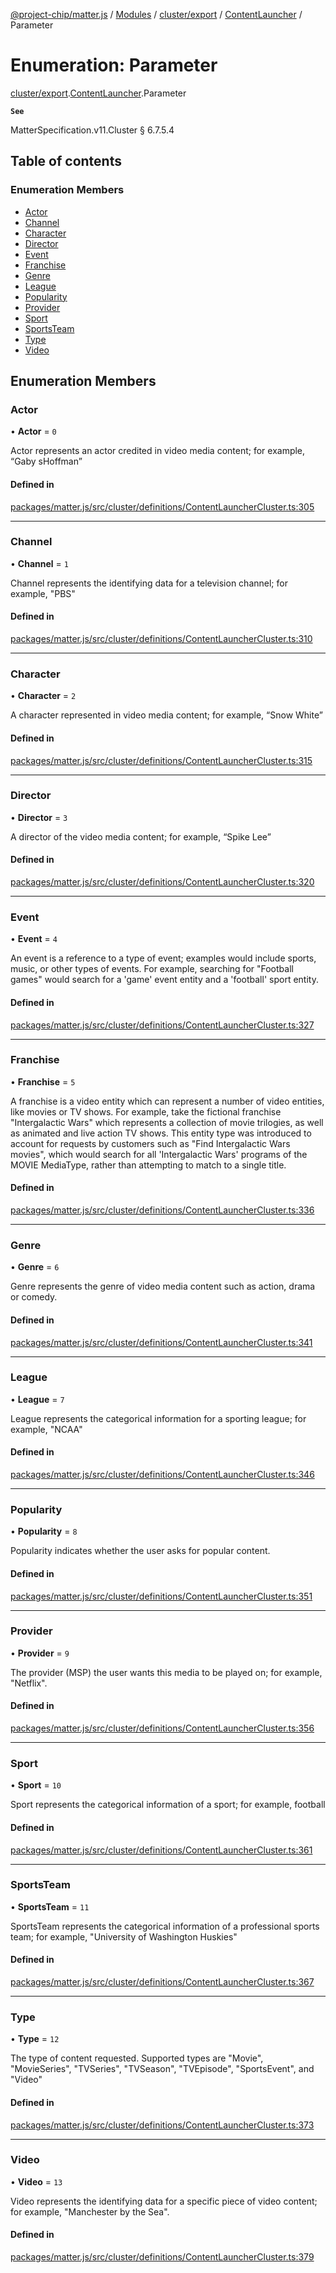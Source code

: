 [@project-chip/matter.js](../README.md) / [Modules](../modules.md) / [cluster/export](../modules/cluster_export.md) / [ContentLauncher](../modules/cluster_export.ContentLauncher.md) / Parameter

# Enumeration: Parameter

[cluster/export](../modules/cluster_export.md).[ContentLauncher](../modules/cluster_export.ContentLauncher.md).Parameter

**`See`**

MatterSpecification.v11.Cluster § 6.7.5.4

## Table of contents

### Enumeration Members

- [Actor](cluster_export.ContentLauncher.Parameter.md#actor)
- [Channel](cluster_export.ContentLauncher.Parameter.md#channel)
- [Character](cluster_export.ContentLauncher.Parameter.md#character)
- [Director](cluster_export.ContentLauncher.Parameter.md#director)
- [Event](cluster_export.ContentLauncher.Parameter.md#event)
- [Franchise](cluster_export.ContentLauncher.Parameter.md#franchise)
- [Genre](cluster_export.ContentLauncher.Parameter.md#genre)
- [League](cluster_export.ContentLauncher.Parameter.md#league)
- [Popularity](cluster_export.ContentLauncher.Parameter.md#popularity)
- [Provider](cluster_export.ContentLauncher.Parameter.md#provider)
- [Sport](cluster_export.ContentLauncher.Parameter.md#sport)
- [SportsTeam](cluster_export.ContentLauncher.Parameter.md#sportsteam)
- [Type](cluster_export.ContentLauncher.Parameter.md#type)
- [Video](cluster_export.ContentLauncher.Parameter.md#video)

## Enumeration Members

### Actor

• **Actor** = ``0``

Actor represents an actor credited in video media content; for example, “Gaby sHoffman”

#### Defined in

[packages/matter.js/src/cluster/definitions/ContentLauncherCluster.ts:305](https://github.com/project-chip/matter.js/blob/6d3b6a5d957d88a9231d6ecab4bb41f8133112be/packages/matter.js/src/cluster/definitions/ContentLauncherCluster.ts#L305)

___

### Channel

• **Channel** = ``1``

Channel represents the identifying data for a television channel; for example, "PBS"

#### Defined in

[packages/matter.js/src/cluster/definitions/ContentLauncherCluster.ts:310](https://github.com/project-chip/matter.js/blob/6d3b6a5d957d88a9231d6ecab4bb41f8133112be/packages/matter.js/src/cluster/definitions/ContentLauncherCluster.ts#L310)

___

### Character

• **Character** = ``2``

A character represented in video media content; for example, “Snow White”

#### Defined in

[packages/matter.js/src/cluster/definitions/ContentLauncherCluster.ts:315](https://github.com/project-chip/matter.js/blob/6d3b6a5d957d88a9231d6ecab4bb41f8133112be/packages/matter.js/src/cluster/definitions/ContentLauncherCluster.ts#L315)

___

### Director

• **Director** = ``3``

A director of the video media content; for example, “Spike Lee”

#### Defined in

[packages/matter.js/src/cluster/definitions/ContentLauncherCluster.ts:320](https://github.com/project-chip/matter.js/blob/6d3b6a5d957d88a9231d6ecab4bb41f8133112be/packages/matter.js/src/cluster/definitions/ContentLauncherCluster.ts#L320)

___

### Event

• **Event** = ``4``

An event is a reference to a type of event; examples would include sports, music, or other types of events.
For example, searching for "Football games" would search for a 'game' event entity and a 'football' sport
entity.

#### Defined in

[packages/matter.js/src/cluster/definitions/ContentLauncherCluster.ts:327](https://github.com/project-chip/matter.js/blob/6d3b6a5d957d88a9231d6ecab4bb41f8133112be/packages/matter.js/src/cluster/definitions/ContentLauncherCluster.ts#L327)

___

### Franchise

• **Franchise** = ``5``

A franchise is a video entity which can represent a number of video entities, like movies or TV shows. For
example, take the fictional franchise "Intergalactic Wars" which represents a collection of movie trilogies,
as well as animated and live action TV shows. This entity type was introduced to account for requests by
customers such as "Find Intergalactic Wars movies", which would search for all 'Intergalactic Wars' programs
of the MOVIE MediaType, rather than attempting to match to a single title.

#### Defined in

[packages/matter.js/src/cluster/definitions/ContentLauncherCluster.ts:336](https://github.com/project-chip/matter.js/blob/6d3b6a5d957d88a9231d6ecab4bb41f8133112be/packages/matter.js/src/cluster/definitions/ContentLauncherCluster.ts#L336)

___

### Genre

• **Genre** = ``6``

Genre represents the genre of video media content such as action, drama or comedy.

#### Defined in

[packages/matter.js/src/cluster/definitions/ContentLauncherCluster.ts:341](https://github.com/project-chip/matter.js/blob/6d3b6a5d957d88a9231d6ecab4bb41f8133112be/packages/matter.js/src/cluster/definitions/ContentLauncherCluster.ts#L341)

___

### League

• **League** = ``7``

League represents the categorical information for a sporting league; for example, "NCAA"

#### Defined in

[packages/matter.js/src/cluster/definitions/ContentLauncherCluster.ts:346](https://github.com/project-chip/matter.js/blob/6d3b6a5d957d88a9231d6ecab4bb41f8133112be/packages/matter.js/src/cluster/definitions/ContentLauncherCluster.ts#L346)

___

### Popularity

• **Popularity** = ``8``

Popularity indicates whether the user asks for popular content.

#### Defined in

[packages/matter.js/src/cluster/definitions/ContentLauncherCluster.ts:351](https://github.com/project-chip/matter.js/blob/6d3b6a5d957d88a9231d6ecab4bb41f8133112be/packages/matter.js/src/cluster/definitions/ContentLauncherCluster.ts#L351)

___

### Provider

• **Provider** = ``9``

The provider (MSP) the user wants this media to be played on; for example, "Netflix".

#### Defined in

[packages/matter.js/src/cluster/definitions/ContentLauncherCluster.ts:356](https://github.com/project-chip/matter.js/blob/6d3b6a5d957d88a9231d6ecab4bb41f8133112be/packages/matter.js/src/cluster/definitions/ContentLauncherCluster.ts#L356)

___

### Sport

• **Sport** = ``10``

Sport represents the categorical information of a sport; for example, football

#### Defined in

[packages/matter.js/src/cluster/definitions/ContentLauncherCluster.ts:361](https://github.com/project-chip/matter.js/blob/6d3b6a5d957d88a9231d6ecab4bb41f8133112be/packages/matter.js/src/cluster/definitions/ContentLauncherCluster.ts#L361)

___

### SportsTeam

• **SportsTeam** = ``11``

SportsTeam represents the categorical information of a professional sports team; for example, "University of
Washington Huskies"

#### Defined in

[packages/matter.js/src/cluster/definitions/ContentLauncherCluster.ts:367](https://github.com/project-chip/matter.js/blob/6d3b6a5d957d88a9231d6ecab4bb41f8133112be/packages/matter.js/src/cluster/definitions/ContentLauncherCluster.ts#L367)

___

### Type

• **Type** = ``12``

The type of content requested. Supported types are "Movie", "MovieSeries", "TVSeries", "TVSeason",
"TVEpisode", "SportsEvent", and "Video"

#### Defined in

[packages/matter.js/src/cluster/definitions/ContentLauncherCluster.ts:373](https://github.com/project-chip/matter.js/blob/6d3b6a5d957d88a9231d6ecab4bb41f8133112be/packages/matter.js/src/cluster/definitions/ContentLauncherCluster.ts#L373)

___

### Video

• **Video** = ``13``

Video represents the identifying data for a specific piece of video content; for example, "Manchester by the
Sea".

#### Defined in

[packages/matter.js/src/cluster/definitions/ContentLauncherCluster.ts:379](https://github.com/project-chip/matter.js/blob/6d3b6a5d957d88a9231d6ecab4bb41f8133112be/packages/matter.js/src/cluster/definitions/ContentLauncherCluster.ts#L379)
